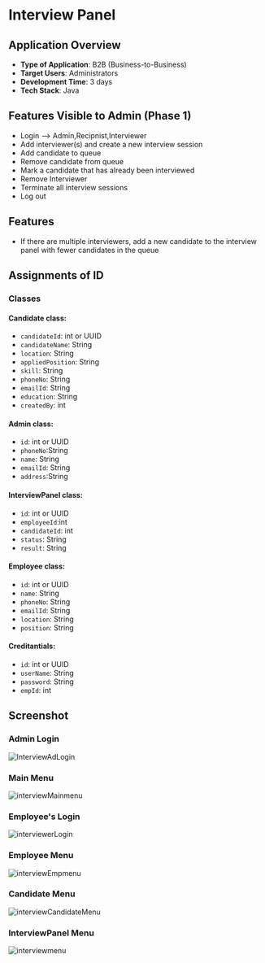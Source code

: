 # Interview Panel

## Application Overview

- **Type of Application**: B2B (Business-to-Business)
- **Target Users**: Administrators
- **Development Time**: 3 days
- **Tech Stack**: Java

## Features Visible to Admin (Phase 1)

- Login --> Admin,Recipnist,Interviewer
- Add interviewer(s) and create a new interview session
- Add candidate to queue
- Remove candidate from queue
- Mark a candidate that has already been interviewed
- Remove Interviewer
- Terminate all interview sessions
- Log out

## Features

- If there are multiple interviewers, add a new candidate to the interview panel with fewer candidates in the queue

## Assignments of ID

### Classes

#### Candidate class:

- `candidateId`: int or UUID
- `candidateName`: String
- `location`: String
- `appliedPosition`: String
- `skill`: String
- `phoneNo`: String
- `emailId`: String
- `education`: String
- `createdBy`: int

#### Admin class:

- `id`: int or UUID
- `phoneNo`:String
- `name`: String
- `emailId`: String
- `address`:String

#### InterviewPanel class:

- `id`: int or UUID
- `employeeId`:int
- `candidateId`: int
- `status`: String
- `result`: String

#### Employee class:

- `id`: int or UUID
- `name`: String
- `phoneNo`: String
- `emailId`: String
- `location`: String
- `position`: String

#### Creditantials:

- `id`: int or UUID
- `userName`: String
- `password`: String
- `empId`: int

## Screenshot

### Admin Login

![InterviewAdLogin](https://github.com/Dharakeswar07/console_applications/assets/161347017/7ba503a0-b31c-46d7-8afa-d7f554520749)

### Main Menu
![interviewMainmenu](https://github.com/Dharakeswar07/console_applications/assets/161347017/fb462610-a6c0-4008-9055-8551032831f6)

### Employee's Login
![interviewerLogin](https://github.com/Dharakeswar07/console_applications/assets/161347017/bf0b8e5f-da6a-4a9d-9e4a-eb3b4c580cf5)
### Employee Menu
![interviewEmpmenu](https://github.com/Dharakeswar07/console_applications/assets/161347017/7fc2c223-8def-4a63-90a9-091292a4a155)
### Candidate Menu
![interviewCandidateMenu](https://github.com/Dharakeswar07/console_applications/assets/161347017/1997eb9a-6d79-4950-bc47-15303eb61748)
### InterviewPanel Menu
![interviewmenu](https://github.com/Dharakeswar07/console_applications/assets/161347017/dd95cb38-a51d-40c3-8c1f-f3deb37497d5)






